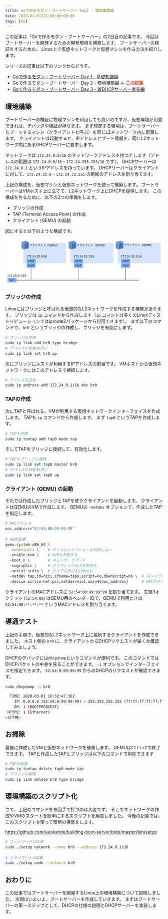 ```yaml
---
title: Goで作るモダン・ブートサーバー Day2 - 環境構築編
date: 2020-03-01T21:00:00+09:00
tags: [Go]
---
```


この記事は「Goで作るモダン・ブートサーバー」の2日目の記事です。
今回はブートサーバーを開発するための開発環境を構築します。
ブートサーバーの検証をするための、 Linux上で仮想ネットワークと仮想マシンを作る方法を紹介します。

シリーズの記事は以下のリンクからどうぞ。

- [Goで作るモダン・ブートサーバー Day 1 - 基礎知識編][day1]
- Goで作るモダン・ブートサーバー Day 2 - 環境構築編 <strong style='color:#ff3200'>← この記事</strong>
- [Goで作るモダン・ブートサーバー Day 3 - 雑DHCPサーバー実装編][day3]

## 環境構築

ブートサーバーの検証に物理マシンを利用しても良いのですが、仮想環境が用意できれば、デバッグや検証が捗ります。
まず想定する環境は、ブートサーバーとブートするマシン（クライアントと呼ぶ）を同じL2ネットワーク内に配置します。
クライアントは起動すると、IPアドレスとブート情報を、同じL2ネットワーク内にあるDHCPサーバーに要求します。

ネットワークは `172.24.0.0/16` のネットワークアドレスを持つとします（アドレスの範囲は `172.24.0.0/16`  - `172.24.255.255/16` です）。 
DHCPサーバーは `172.24.0.1`  というIPアドレスを持っています。
DHCPサーバーはクライアントに対して、`172.24.32.0` - `172.24.32.255` の範囲のアドレスを割り当てます。

上記の構成を、仮想マシンと仮想ネットワークを使って構築します。
ブートサーバーはVMホスト上に立てて、L2ネットワーク上にDHCPを提供します。
この構成を作るために、以下の3つの準備をします。

- ブリッジの作成
- TAP (Terminal Access Point) の作成
- クライアント (QEMU) の起動

図にすると以下のような構成です。

![ブートサーバーの開発環境の図](./boot-server-network.png)

### ブリッジの作成

Linuxにはブリッジと呼ばれる仮想的なL2ネットワークを作成する機能があります。
ブリッジは `ip` コマンドから作成します（`ip` コマンドは多くのLinuxディストリビューションではiproute2パッケージから利用できます）。
まず以下のコマンドで、`br0` というブリッジの作成し、ブリッジを有効にします。

```sh
# ブリッジの作成
sudo ip link add br0 type bridge
# デバイスの状態をUPに
sudo ip link set br0 up
```

次にブリッジにホストが利用するIPアドレスの割当です。
VMホストから仮想ネットワークにはこのアドレスで接続します。

```sh
# アドレスを追加
sudo ip address add 172.24.0.1/16 dev br0
```

### TAPの作成

次にTAPと呼ばれる、VMが利用する仮想ネットワークインターフェイスを作成します。
TAPも `ip` コマンドから作成します。
まず `tap0` というTAPを作成します。

```sh
# TAPを作成
sudo ip tuntap add tap0 mode tap
```

そしてTAPをブリッジに接続して、有効化します。

```sh
# TAPをブリッジに接続
sudo ip link set tap0 master br0
# デバイスの状態をUPに
sudo ip link set tap0 up
```

### クライアント (QEMU) の起動

それでは作成したブリッジとTAPを使うクライアントを起動します。
クライアントはQEMUのVMで作成します。
QEMUの `-netdev` オプションで、作成したTAPを指定します。

```sh
# MACアドレス
mac_address="52:54:00:99:99:99"

# QEMU起動
qemu-system-x86_64 \
  -nodefaults \    # デフォルトオプションを利用しない
  -enable-kvm \    # KVMを利用する
  -boot n \        # ネットワークブート
  -nographic \	   # グラフィック出力を無効化
  -serial stdio \  # シリアル出力をstdioに
  -netdev tap,id=nic1,ifname=tap0,script=no,downscript=no \  # ネットワークデバイスを指定
  -device virtio-net-pci,netdev=nic1,mac=${mac_address}	     # NICのドライバとMACアドレスを指定
```

クライアントのMACアドレスに `52:54:00:99:99:99` を割り当てます。
先頭3オクテット (`52:54:00`) はQEMU用のベンダーIDで、QEMUで利用ときは `52:54:00:**:**:**` というMACアドレスを割り当てます。

## 導通テスト

上記の手順で、仮想的なL2ネットワーク上に接続するクライアントを作成できました。
ホスト側の `br0` に、クライアントからDHCPリクエストが届くか確認してみましょう。

DHCPのデバッグには`dhcpdump`というコマンドが便利です。
このコマンドではDHCPパケットの中身を見ることができます。
`-i` オプションでインターフェイスを指定できます。
`52:54:0:99:99:99` からのDHCPのリクエストが確認できます。

```sh
sudo dhcpdump -i br0
```

```sh
  TIME: 2020-03-01 16:32:47.362
    IP: 0.0.0.0 (52:54:0:99:99:99) > 255.255.255.255 (ff:ff:ff:ff:ff:ff)
    OP: 1 (BOOTPREQUEST)
 HTYPE: 1 (Ethernet)
<以下略>
```

## お掃除

最後に作成したVMと仮想ネットワークを破棄します。
QEMUは<kbd>Ctrl</kbd>+<kbd>C</kbd>で終了できます。
TAPと作成したTAPとブリッジは以下のコマンドで削除できます

```sh
# TAPの削除
sudo ip tuntap delete tap0 mode tap
# ブリッジの削除
sudo ip link delete br0 type bridge
```

## 環境構築のスクリプト化

さて、上記のコマンドを毎回手で打つのは大変です。
そこでネットワークの作成やVMのスタートを簡単にするスクリプトを用意しました。
今後の記事では、このスクリプトを使って環境の構築をします。

https://github.com/ueokande/building-boot-server/blob/master/bin/setup

```sh
# ネットワークの作成
sudo ./setup network --name br0 --address 172.24.0.1/16

# クライアントの起動
sudo ./setup node --network br0
```

## おわりに

この記事ではブートサーバーを開発するLinux上の環境構築について説明しました。
次回はいよいよ、ブートサーバーを作成していきます。
まずはブートサーバーの第一ステップとして、DHCPの仕様の説明とDHCPサーバーを実装します。

[day1]: /2020/02/25/go-modern-bootserver-01/
[day3]: /2020/03/18/go-modern-bootserver-03/
